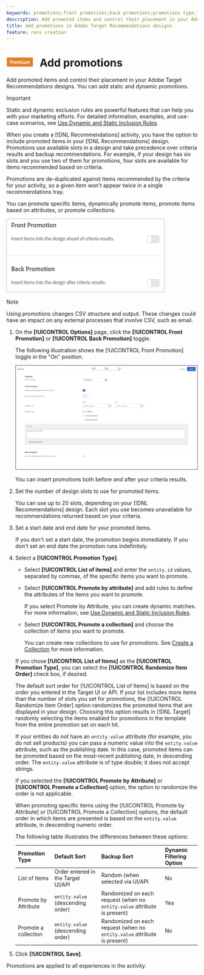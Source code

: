 ```yaml
---
keywords: promotions;front promotions;back promotions;promotions type;list of items;promote by attribute;promote a collection
description: Add promoted items and control their placement in your Adobe Target Recommendations designs. You can add static and dynamic promotions.
title: Add promotions in Adobe Target Recommendations designs.
feature: recs creation
---
```


# ![PREMIUM](/help/assets/premium.png) Add promotions

Add promoted items and control their placement in your Adobe Target Recommendations designs. You can add static and dynamic promotions.

>[!IMPORTANT]
>
>Static and dynamic exclusion rules are powerful features that can help you with your marketing efforts. For detailed information, examples, and use-case scenarios, see [Use Dynamic and Static Inclusion Rules](/help/c-recommendations/c-algorithms/use-dynamic-and-static-inclusion-rules.md#concept_4CB5C0FA705D4E449BD0B37B3D987F9F).

When you create a [!DNL Recommendations] activity, you have the option to include promoted items in your [!DNL Recommendations] design. Promotions use available slots in a design and take precedence over criteria results and backup recommendations. For example, if your design has six slots and you use two of them for promotions, four slots are available for items recommended based on criteria.

Promotions are de-duplicated against items recommended by the criteria for your activity, so a given item won't appear twice in a single recommendations tray.

You can promote specific items, dynamically promote items, promote items based on attributes, or promote collections.

![](assets/add_promotion_toggles.png)

>[!NOTE]
>
>Using promotions changes CSV structure and output. These changes could have an impact on any external processes that involve CSV, such as email.

1. On the **[!UICONTROL Options]** page, click the **[!UICONTROL Front Promotion]** or **[!UICONTROL Back Promotion]** toggle.

   The following illustration shows the [!UICONTROL Front Promotion] toggle in the "On" position.

   ![Add Front Promotion options](/help/c-recommendations/t-create-recs-activity/assets/add_promotion_front.png)

   You can insert promotions both before *and* after your criteria results. 
1. Set the number of design slots to use for promoted items.

   You can use up to 20 slots, depending on your [!DNL Recommendations] design. Each slot you use becomes unavailable for recommendations returned based on your criteria.

1. Set a start date and end date for your promoted items.

   If you don't set a start date, the promotion begins immediately. If you don't set an end date the promotion runs indefinitely.

1. Select a **[!UICONTROL Promotion Type]**.

   * Select **[!UICONTROL List of items]** and enter the `entity.id` values, separated by commas, of the specific items you want to promote.

   * Select **[!UICONTROL Promote by attribute]** and add rules to define the attributes of the items you want to promote.

     If you select Promote by Attribute, you can create dynamic matches. For more information, see [Use Dynamic and Static Inclusion Rules](/help/c-recommendations/c-algorithms/use-dynamic-and-static-inclusion-rules.md#concept_4CB5C0FA705D4E449BD0B37B3D987F9F).

   * Select **[!UICONTROL Promote a collection]** and choose the collection of items you want to promote. 

     You can create new collections to use for promotions. See [Create a Collection](/help/c-recommendations/c-products/collections.md#task_1256DFF6842141FCAADD9E1428EF7F08) for more information.

   If you chose **[!UICONTROL List of Items]** as the **[!UICONTROL Promotion Type]**, you can select the **[!UICONTROL Randomize Item Order]** check box, if desired.

   The default sort order for [!UICONTROL List of Items] is based on the order you entered in the Target UI or API. If your list includes more items than the number of slots you set for promotions, the [!UICONTROL Randomize Item Order] option randomizes the promoted items that are displayed in your design. Choosing this option results in [!DNL Target] randomly selecting the items enabled for promotions in the template from the entire promotion set on each hit.

   If your entities do not have an `entity.value` attribute (for example, you do not sell products) you can pass a numeric value into the `entity.value` attribute, such as the publishing date. In this case, promoted items can be promoted based on the most-recent publishing date, in descending order. The `entity.value` attribute is of type double; it does not accept strings.

   If you selected the **[!UICONTROL Promote by Attribute]** or **[!UICONTROL Promote a Collection]** option, the option to randomize the order is not applicable.

   When promoting specific items using the [!UICONTROL Promote by Attribute] or [!UICONTROL Promote a Collection] options, the default order in which items are presented is based on the `entity.value` attribute, in descending numeric order.

   The following table illustrates the differences between these options:

   |Promotion Type|Default Sort|Backup Sort|Dynamic Filtering Option|
   | --- | --- | --- | --- |
   |List of Items|Order entered in the Target UI/API|Random (when selected via UI/API|No|
   |Promote by Attribute|`entity.value` (descending order)|Randomized on each request (when no `entity.value` attribute is present)|Yes|
   |Promote a collection|`entity.value` (descending order)|Randomized on each request (when no `entity.value` attribute is present)|No|

1. Click **[!UICONTROL Save]**.

Promotions are applied to all experiences in the activity. 
